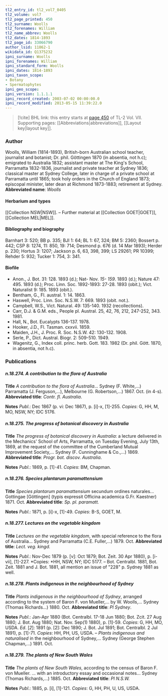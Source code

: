 ```yaml
---
tl2_entry_id: tl2_vol7_0405
tl2_volume: vol7
tl2_page_printed: 450
tl2_surname: Woolls
tl2_forenames: William
tl2_name_abbrev: Woolls
tl2_dates: 1814-1893
tl2_page_id: 33066790
author_lsid: 11862-1
wikidata_id: Q1375232
ipni_surname: Woolls
ipni_forenames: William
ipni_standard_form: Woolls
ipni_dates: 1814-1893
ipni_taxon_scope: 
- Botany
- Spermatophytes
ipni_geo_scope: 
ipni_version: 1.1.1.1
ipni_record_created: 2003-07-02 00:00:00.0
ipni_record_modified: 2013-05-15 11:39:22.0
---
```



> [!cite] BHL link: this entry starts at [page 450](https://www.biodiversitylibrary.org/page/33066790) of TL-2 Vol. VII.
> Supporting pages: [[Abbreviations|abbreviations]], [[Layout key|layout key]].

### Author

Woolls, William (1814-1893), British-born Australian school teacher, journalist and botanist; Dr. phil. Göttingen 1870 (in absentia, not h.c); emigrated to Australia 1832; assistant master at The King's School, Parramatta 1832-1836, journalist and private teacher at Sydney 1836; classical master at Sydney College, later in charge of a private school at Parramatta until 1865; took holy orders in the Church of England 1873; episcopal minister, later dean at Richmond 1873-1883; retirement at Sydney. 
**Abbreviated name**: *Woolls*

#### Herbarium and types

[[Collection NSW|NSW]]. – Further material at [[Collection GOET|GOET]], [[Collection MEL|MEL]].

#### Bibliography and biography

Barnhart 3: 520; BB p. 335; BJI 1: 64; BL 1: 67, 324; BM 5: 2360; Bossert p. 442; CSP 8: 1274, 11: 850, 19: 714; Desmond p. 676 (d. 14 Mar 1893); Herder p. 230; Hortus 3: 1207; Jackson p. 6, 63, 398, 399; LS 29261; PR 10399; Rehder 5: 932; Tucker 1: 754, 3: 341.

#### Biofile

- Anon., J. Bot. 31: 128. 1893 (d.); Nat- Nov. *15- 159*. 1893 (d.); Nature 47: 495. 1893 (d.); Proc. Linn. Soc. 1892-1893: 27-28. 1893 (obit.); Vict. Naturalist 9: 185. 1893 (obit.).
- Bentham, G., Fl. austral. 1: 14. 1863.
- Haswell, Proc. Linn. Soc. N.S.W. 7: 669. 1893 (obit. not.).
- Campbell, W.S., Vict. Natural. 49: 135-140. 1932 (recollections).
- Carr, D.J. & G.M. eds., People pl. Austral. 25, 42, 76, 212, 247-252, 343. 1981.
- Hall, N., Bot. Eucalypts 136-137. 1978.
- Hooker, J.D., Fl. Tasman. cxxvii. 1859.
- Maiden, J.H., J. Proc. R. Soc. N.S.W. 42: 130-132. 1908.
- Serle, P., Dict. Austral. Biogr. 2: 509-510. 1949.
- Wagenitz, G., Index coll. princ. herb. Gott. 183. 1982 (Dr. phil. Gött. 1870, in absentia, not h.c).

### Publications

##### n.18.274. A contribution to the flora of Australia

**Title**
*A contribution to the flora of Australia*... Sydney (F. White,...) Parramatta (J. Ferguson,...), Melbourne (G. Robertson,...) 1867. Oct. (in 4-s).
**Abbreviated title**: *Contr. fl. Australia*.

**Notes**
*Publ*.: Dec 1867 (p. vi: Dec 1867), p. \[i\]-x, \[1\]-255. *Copies*: G, HH, M, MO, NSW, NY; IDC 5176.

##### n.18.275. The progress of botanical discovery in Australia

**Title**
*The progress of botanical discovery in Australia*: a lecture delivered in the Mechanics' School of Arts, Parramatta, on Tuesday Evening, July 13th, 1869, at the request of the committee of the Cumberland Mutual Improvement Society,... Sydney (F. Cunninghame & Co.,...) 1869.
**Abbreviated title**: *Progr. bot. discov. Australia*.

**Notes**
*Publ*.: 1869, p. \[1\]-41. *Copies*: BM, Chapman.

##### n.18.276. Species plantarum paramattensium

**Title**
*Species plantarum paramattensium* secundum ordines naturales... Gottingae \[Göttingen\] (typis expressit Officina academica G.Fr. Kaestner) 1871. Oct.
**Abbreviated title**: *Sp. pl. paramatt.*

**Notes**
*Publ*.: 1871, p. \[i\]-x, \[1\]-49. *Copies*: B-S, GOET, M.

##### n.18.277. Lectures on the vegetable kingdom

**Title**
*Lectures on the vegetable kingdom*, with special reference to the flora of Australia... Sydney and Parramatta (C.E. Fuller,...) 1879. Oct.
**Abbreviated title**: *Lect. veg. kingd.*

**Notes**
*Publ*.: Nov-Dec 1879 (p. \[v\]: Oct 1879; Bot. Zeit. 30 Apr 1880), p. \[i-vii\], \[1\]-227. *Copies: *HH, NSW, NY; IDC 5177. – Bot. Centralbl. 1881, Bot. Zeit. 1881 and J. Bot. 1881, all mention an issue of "228" p. Sydney 1881 as well.

##### n.18.278. Plants indigenous in the neighbourhood of Sydney

**Title**
*Plants indigenous in the neighbourhood of Sydney*, arranged according to the system of Baron F. von Mueller,... by W. Woolls,... Sydney (Thomas Richards...) 1880. Oct.
**Abbreviated title**: *Pl Sydney*.

**Notes**
*Publ*.: Jan-Apr 1880 (Bot. Centralbl. 17-18 Jun 1880; Bot. Zcit. 27 Aug 1880; J. Bot. Aug 1880; Nat. Nov. Sep(1) 1880), p. \[1\]-59. *Copies*: G, HH, MO, USDA.
*Ed*. \[*2*\]: 1891 (p. \[2\]: Dec 1890; J. Bot. Jul 1891; Bot. Centralbl. 2 Jul 1891), p. \[1\]-71.
*Copies*: HH, PH, US, USDA. – *Plants indigenous and naturalised* in the neighbourhood of Sydney,... Sydney (George Stephen Chapman,...) 1891. Oct.

##### n.18.279. The plants of New South Wales

**Title**
*The plants of New South Wales*, according to the census of Baron F. von Mueller. ... with an introductory essay and occasional notes... Sydney (Thomas Richards,...) 1885. Oct.
**Abbreviated title**: *Pl N.S.W.*

**Notes**
*Publ*.: 1885, p. \[i\], \[1\]-121. *Copies*: G, HH, PH, U, US, USDA.

